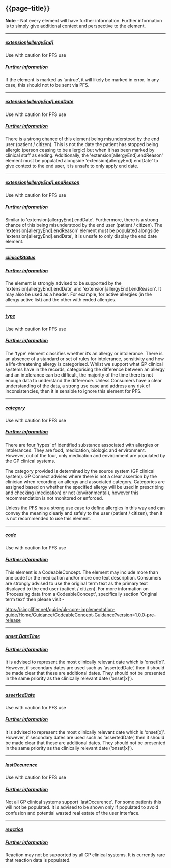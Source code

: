 ## {{page-title}}

<div class="nhsd-a-box nhsd-a-box--bg-light-blue nhsd-!t-margin-bottom-6 nhsd-t-body">
<p><b>Note</b> - Not every element will have further information. Further information is to simply give additional context and perspective to the element.
</div>

---

<h5><ins>extension[allergyEnd]</ins></h5>

<span class="fas fa-exclamation-circle text-warning fa-lg" title="Use with caution"></span> Use with caution for PFS use

<h5><ins>Further information</ins></h5>

<p>If the element is marked as ‘untrue’, it will likely be marked in error. In any case, this should not to be sent via PFS.</p>

---

<h5><ins>extension[allergyEnd].endDate</ins></h5>

<span class="fas fa-exclamation-circle text-warning fa-lg" title="Use with caution"></span> Use with caution for PFS use

<h5><ins>Further information</ins></h5>

<p>There is a strong chance of this element being misunderstood by the end user (patient / citizen). This is not the date the patient has stopped being allergic (person ceasing to be allergic) but when it has been marked by clinical staff as ending.
Additionally, the 'extension[allergyEnd].endReason' element must be populated alongside 'extension[allergyEnd].endDate' to give context to the end user, it is unsafe to only apply end date.</p>

---

<h5><ins>extension[allergyEnd].endReason</ins></h5>

<span class="fas fa-exclamation-circle text-warning fa-lg" title="Use with caution"></span> Use with caution for PFS use

<h5><ins>Further information</ins></h5>

<p>Similar to 'extension[allergyEnd].endDate'. Furthermore, there is a strong chance of this being misunderstood by the end user (patient / citizen). 
The 'extension[allergyEnd].endReason' element must be populated alongside 'extension[allergyEnd].endDate', it is unsafe to only display the end date element.</p>

---

<h5><ins>clinicalStatus</ins></h5>

<span class="fas fa-check-circle text-success fa-lg"></span>

<h5><ins>Further information</ins></h5>

<p>The element is strongly advised to be supported by the 'extension[allergyEnd].endDate' and 'extension[allergyEnd].endReason'. It may also be used as a header. For example, for active allergies (in the allergy active list) and the other with ended allergies.</p>

---
<h5><ins>type</ins></h5>

<span class="fas fa-exclamation-circle text-warning fa-lg" title="Use with caution"></span> Use with caution for PFS use

<h5><ins>Further information</ins></h5>

<p>The 'type' element classifies whether it’s an allergy or intolerance. There is an absence of a standard or set of rules for intolerance, sensitivity and how a life-threatening allergy is categorised. Whilst we support what GP clinical systems have in the records, categorising the difference between an allergy and an intolerance can be difficult, the majority of the time there is not enough data to understand the difference. Unless Consumers have a clear understanding of the data, a strong use case and address any risk of inconsistencies, then it is sensible to ignore this element for PFS.</p>

---

<h5><ins>category</ins></h5>

<span class="fas fa-exclamation-circle text-warning fa-lg" title="Use with caution"></span> Use with caution for PFS use

<h5><ins>Further information</ins></h5>

<p>There are four ‘types’ of identified substance associated with allergies or intolerances. They are food, medication, biologic and environment. However, out of the four, only medication and environment are populated by the GP clinical systems.

The category provided is determined by the source system (GP clinical system). GP Connect advises where there is not a clear assertion by the clinician when recording an allergy and associated category. Categories are assigned based on whether the specified allergy will be used in prescribing and checking (medication) or not (environmental), however this recommendation is not monitored or enforced. 

Unless the PFS has a strong use case to define allergies in this way and can convey the meaning clearly and safely to the user (patient / citizen), then it is not recommended to use this element.</p>

---
<h5><ins>code</ins></h5>

<span class="fas fa-exclamation-circle text-warning fa-lg" title="Use with caution"></span> Use with caution for PFS use

<h5><ins>Further information</ins></h5>

<p>This element is a CodeableConcept. The element may include more than one code for the medication and/or more one text description. Consumers are strongly advised to use the original term text as the primary text displayed to the end user (patient / citizen). For more information on 'Processing data from a CodeableConcept', specifically section 'Original term text' then please visit -

https://simplifier.net/guide/uk-core-implementation-guide/Home/Guidance/CodeableConcept-Guidance?version=1.0.0-pre-release</p>

---

<h5><ins>onset.DateTime</ins></h5>

<span class="fas fa-check-circle text-success fa-lg"></span>

<h5><ins>Further information</ins></h5>

<p>It is advised to represent the most clinically relevant date which is ‘onset[x]’. However, if secondary dates are used such as ‘assertedDate’, then it should be made clear that these are additional dates. They should not be presented in the same priority as the clinically relevant date (‘onset[x]’).</p>

---

<h5><ins>assertedDate</ins></h5>

<span class="fas fa-exclamation-circle text-warning fa-lg" title="Use with caution"></span> Use with caution for PFS use

<h5><ins>Further information</ins></h5>

<p>It is advised to represent the most clinically relevant date which is ‘onset[x]’. However, if secondary dates are used such as ‘assertedDate’, then it should be made clear that these are additional dates. They should not be presented in the same priority as the clinically relevant date (‘onset[x]’).</p>

---

<h5><ins>lastOccurence</ins></h5>

<span class="fas fa-exclamation-circle text-warning fa-lg" title="Use with caution"></span> Use with caution for PFS use

<h5><ins>Further information</ins></h5>

<p>Not all GP clinical systems support 'lastOccurence'. For some patients this will not be populated. It is advised to be shown only if populated to avoid confusion and potential wasted real estate of the user interface.</p>

---

<h5><ins>reaction</ins></h5>

<span class="fas fa-check-circle text-success fa-lg"></span>

<h5><ins>Further information</ins></h5>

<p>Reaction may not be supported by all GP clinical systems. It is currently rare that reaction data is populated.</p>